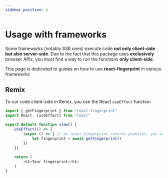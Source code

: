 ```yaml
---
sidebar_position: 4
---
```


# Usage with frameworks

Some frameworks (notably SSR ones) execute code **not only client-side but also server-side**. Due to the fact that this package uses **exclusively** browser APIs, you must find a way to run the functions **only client-side**.

This page is dedicated to guides on how to use **react-fingerprint** in various frameworks

## Remix

To run code client-side in Remix, you use the React `useEffect` function

```ts
import { getFingerprint } from "react-fingerprint"
import React, {useEffect} from "react"

export default function view() {
	useEffect(() => {
		(async () => { // as react-fingerprint returns promises, you will need to either wrap it in an async func or use .then()
			let fingerprint = await getFingerprint()
		})
	})
    
	return (
		<h1>Your fingerprint</h1>
	)
}
```